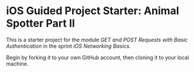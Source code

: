 # iOS Guided Project Starter: Animal Spotter Part II

This is a starter project for the module _GET and POST Requests with Basic Authentication_ in the sprint _iOS Networking Basics_.

Begin by forking it to your own GitHub account, then cloning it to your local machine.


